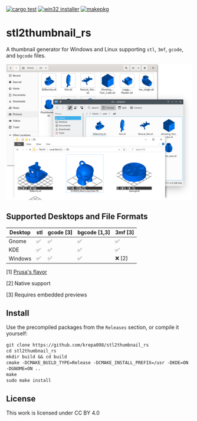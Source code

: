 [![cargo test](https://github.com/krepa098/stl2thumbnail_rs/actions/workflows/tests.yml/badge.svg)](https://github.com/krepa098/stl2thumbnail_rs/actions/workflows/tests.yml)
[![win32 installer](https://github.com/krepa098/stl2thumbnail_rs/actions/workflows/win32.yml/badge.svg)](https://github.com/krepa098/stl2thumbnail_rs/actions/workflows/win32.yml)
[![makepkg](https://github.com/krepa098/stl2thumbnail_rs/actions/workflows/makepkg.yml/badge.svg)](https://github.com/krepa098/stl2thumbnail_rs/actions/workflows/makepkg.yml)

# stl2thumbnail_rs 

A thumbnail generator for Windows and Linux supporting ```stl```, ```3mf```, ```gcode```,  and ```bgcode``` files.

<img src=".media/preview.png" width="600">

## Supported Desktops and File Formats

| Desktop  | stl                |       gcode [3]    |      bgcode [1,3]  |            3mf [3] |
|----------|--------------------|--------------------|--------------------|--------------------|
| Gnome    | :white_check_mark: | :white_check_mark: | :white_check_mark: | :white_check_mark: |
| KDE      | :white_check_mark: | :white_check_mark: | :white_check_mark: | :white_check_mark: |
| Windows  | :white_check_mark: | :white_check_mark: | :white_check_mark: | :x: [2]            |

[1] [Prusa's flavor](https://github.com/prusa3d/libbgcode)

[2] Native support

[3] Requires embedded previews

## Install

Use the precompiled packages from the ```Releases``` section, or compile it yourself:

```
git clone https://github.com/krepa098/stl2thumbnail_rs
cd stl2thumbnail_rs
mkdir build && cd build
cmake -DCMAKE_BUILD_TYPE=Release -DCMAKE_INSTALL_PREFIX=/usr -DKDE=ON -DGNOME=ON ..
make
sudo make install
```

## License
This work is licensed under CC BY 4.0 